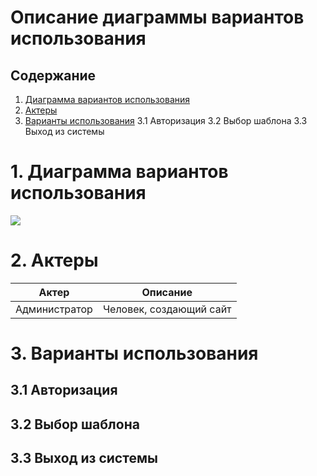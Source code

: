 # Описание диаграммы вариантов использования

## Содержание  
1. [Диаграмма вариантов использования](#1-Диаграмма-вариантов-использования)
2. [Актеры](#2-Актеры)
3. [Варианты использования](#3-Варианты-использования)
  3.1 Авторизация
  3.2 Выбор шаблона
  3.3 Выход из системы

# 1. Диаграмма вариантов использования

![](https://github.com/AnnaGavrilowa/CMS/blob/master/Documentation/UML-Diagrams/Use-Case/UseCase.png)

# 2. Актеры

| Актер          | Описание                |
| -------------- | ----------------------- |
| Администратор  | Человек, создающий сайт |

# 3. Варианты использования
## 3.1 Авторизация

## 3.2 Выбор шаблона

## 3.3 Выход из системы
